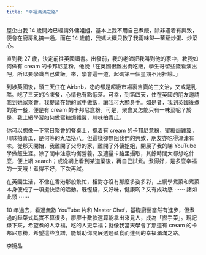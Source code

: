 ```yaml
---
title: "幸福滿滿之路"
---
```


屋企由我 14 歲開始已經請外傭姐姐，基本上我不用自己煮飯，除非遇着有興致，便會在廚房亂搞一通。而在 14 歲前，我媽大概只教了我兩味餸—蕃茄炒蛋、炒菜心。

直到我 27 歲，決定前往英國讀書。出發前，我的老師把我叫到他的家中，教我如何做有 cream 的卡邦尼意粉，他說「在英國很難出街吃飯，學生哥留些錢看演出吧，所以要學識自己做飯。來，學會這一道，起碼第一個星期不用捱餓。」

到埗英國後，頭三天住在 Airbnb，吃的都是超級市場裏售賣的三文治，又或是乳酪。吃了三天的冷凍餐，心情也有點低落。可幸，到第四天，住在英國的朋友邀請我到她家聚會。我提議在她的家中做飯，讓我可大顯身手。如是者，我到英國後煮的第一餐，便是有 cream 的卡邦尼意粉。可是，聚會又怎能只有一味菜呢？於是，我上網學習如何做蜜糖焗雞翼，川味拍青瓜。

你可以想像一下當日聚會的餐桌上，擺着有 cream 的卡邦尼意粉，蜜糖焗雞翼，川味拍青瓜，是何等的九唔搭八。但這樣卻無阻我們的興致，朋友亦吃得津津有味。從那天開始，我離開了父母的家，離開了外傭姐姐，開展了我的睇 YouTube 學做飯生涯。除了間中注意均衡營養，及適量卡路里攝取，其餘時間大都想吃什麼，便上網 search；或從網上看到某道菜後，再自己試煮。煮得好，是多麼幸福的一天哦！煮得不好，下次再試。

在英國生活，不像在香港那般繁忙，相對亦沒有那麼多姿多彩，上網學煮菜和煮菜本身便成了一項挺快活的活動。既慳錢，又好味，健康啲？又有成功感 ⋯⋯ 諸如此類 ⋯⋯

10 年過去，看過無數 YouTube 片和 Master Chef，基礎廚藝當然有進步，但煮過的餸菜式其實不算很多，廖廖十數款還算能拿出來見人，成為「撚手菜」。現記錄下來，希望煮的人幸福，吃的人更幸福；就像我當天學會了那道有 cream 的卡邦尼意粉，希望這些食譜，能幫助你開展透過煮食而達到的幸福滿滿之路。

李婉晶
